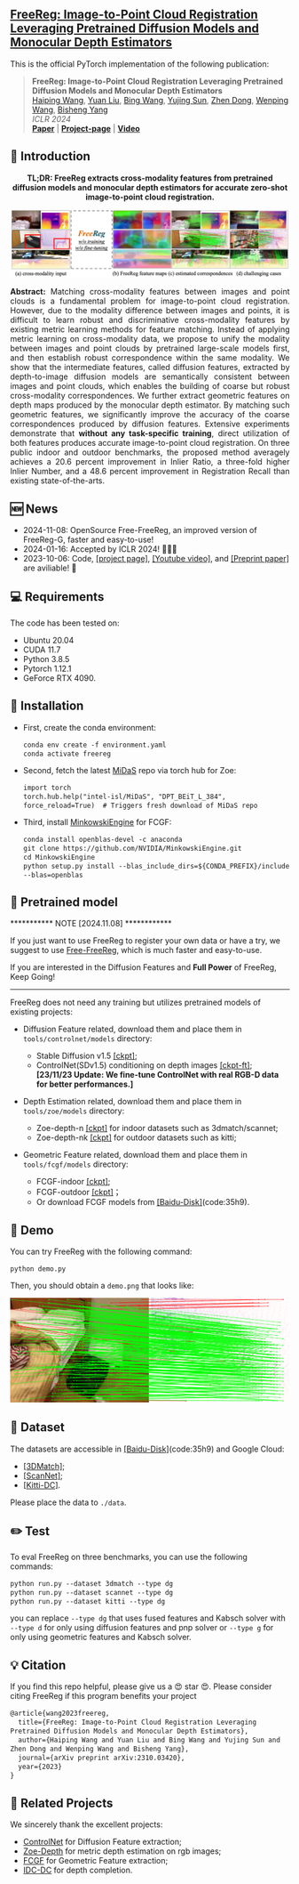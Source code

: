 <h2> 
<a href="https://whu-usi3dv.github.io/FreeReg/" target="_blank">FreeReg: Image-to-Point Cloud Registration Leveraging Pretrained Diffusion Models and Monocular Depth Estimators</a>
</h2>

This is the official PyTorch implementation of the following publication:

> **FreeReg: Image-to-Point Cloud Registration Leveraging Pretrained Diffusion Models and Monocular Depth Estimators**<br/>
> [Haiping Wang](https://hpwang-whu.github.io/), [Yuan Liu](https://liuyuan-pal.github.io/), [Bing Wang](https://www.polyu.edu.hk/aae/people/academic-staff/dr-wang-bing/), [Yujing Sun](https://yujingsun.github.io/), [Zhen Dong](https://dongzhenwhu.github.io/index.html), [Wenping Wang](https://www.cs.hku.hk/people/academic-staff/wenping), [Bisheng Yang](https://3s.whu.edu.cn/info/1025/1415.htm)<br/>
> *ICLR 2024*<br/>
> [**Paper**](https://arxiv.org/abs/2310.03420) | [**Project-page**](https://whu-usi3dv.github.io/FreeReg/) | [**Video**](https://www.youtube.com/watch?v=N_M5Zsfo1U8)


## 🔭 Introduction
<p align="center">
<strong>TL;DR: FreeReg extracts cross-modality features from pretrained diffusion models and monocular depth estimators for accurate zero-shot image-to-point cloud registration.</strong>
</p>
<img src="utils/media/teaser.png" alt="Network" style="zoom:50%;">

<p align="justify">
<strong>Abstract:</strong> Matching cross-modality features between images and point clouds is a fundamental problem for image-to-point cloud registration. However, due to the modality difference between images and points, it is difficult to learn robust and discriminative cross-modality features by existing metric learning methods for feature matching. Instead of applying metric learning on cross-modality data, we propose to unify the modality between images and point clouds by pretrained large-scale models first, and then establish robust correspondence within the same modality. We show that the intermediate features, called diffusion features, extracted by depth-to-image diffusion models are semantically consistent between images and point clouds, which enables the building of coarse but robust cross-modality correspondences. We further extract geometric features on depth maps produced by the monocular depth estimator. By matching such geometric features, we significantly improve the accuracy of the coarse correspondences produced by diffusion features. Extensive experiments demonstrate that <strong>without any task-specific training</strong>, direct utilization of both features produces accurate image-to-point cloud registration. On three public indoor and outdoor benchmarks, the proposed method averagely achieves a 20.6 percent improvement in Inlier Ratio, a three-fold higher Inlier Number, and a 48.6 percent improvement in Registration Recall than existing state-of-the-arts.
</p>

## 🆕 News
- 2024-11-08: OpenSource Free-FreeReg, an improved version of FreeReg-G, faster and easy-to-use!
- 2024-01-16: Accepted by ICLR 2024! 🎉🎉🎉
- 2023-10-06: Code, [[project page]](https://whu-usi3dv.github.io/FreeReg/), [[Youtube video]](https://www.youtube.com/watch?v=N_M5Zsfo1U8), and [[Preprint paper]](https://arxiv.org/abs/2310.03420) are aviliable! 🎉

## 💻 Requirements
The code has been tested on:
- Ubuntu 20.04
- CUDA 11.7
- Python 3.8.5
- Pytorch 1.12.1
- GeForce RTX 4090.

## 🔧 Installation
- First, create the conda environment:
  ```
  conda env create -f environment.yaml
  conda activate freereg
  ```
- Second, fetch the latest [MiDaS](https://github.com/isl-org/MiDaS) repo via torch hub for Zoe:
  ```
  import torch
  torch.hub.help("intel-isl/MiDaS", "DPT_BEiT_L_384", force_reload=True)  # Triggers fresh download of MiDaS repo
  ```
- Third, install [MinkowskiEngine](https://github.com/NVIDIA/MinkowskiEngine) for FCGF:
  ```
  conda install openblas-devel -c anaconda
  git clone https://github.com/NVIDIA/MinkowskiEngine.git
  cd MinkowskiEngine
  python setup.py install --blas_include_dirs=${CONDA_PREFIX}/include --blas=openblas
  ```

## 🚅 Pretrained model

*********** NOTE [2024.11.08] ************

If you just want to use FreeReg to register your own data or have a try, we suggest to use [Free-FreeReg](https://github.com/WHU-USI3DV/FreeReg/tree/FFreeReg), which is much faster and easy-to-use.

If you are interested in the Diffusion Features and **Full Power** of FreeReg, Keep Going!

******************************************

FreeReg does not need any training but utilizes pretrained models of existing projects:

- Diffusion Feature related, download them and place them in ```tools/controlnet/models``` directory: 
  - Stable Diffusion v1.5 [[ckpt]](https://huggingface.co/runwayml/stable-diffusion-v1-5/blob/main/v1-5-pruned.ckpt);
  <!-- - ControlNet(SDv1.5) conditioning on depth images [[ckpt]](https://huggingface.co/lllyasviel/ControlNet-v1-1/blob/main/control_v11f1p_sd15_depth.pth); -->
  - ControlNet(SDv1.5) conditioning on depth images [[ckpt-ft]](https://drive.google.com/file/d/1YSYXHZtg4Mvdh_twOK_FIc8kao3sA3z2/view?usp=drive_link); **[23/11/23 Update: We fine-tune ControlNet with real RGB-D data for better performances.]**

- Depth Estimation related, download them and place them in ```tools/zoe/models``` directory:
  - Zoe-depth-n [[ckpt]](https://github.com/isl-org/ZoeDepth/releases/download/v1.0/ZoeD_M12_N.pt) for indoor datasets such as 3dmatch/scannet;
  - Zoe-depth-nk [[ckpt]](https://github.com/isl-org/ZoeDepth/releases/download/v1.0/ZoeD_M12_NK.pt) for outdoor datasets such as kitti;

- Geometric Feature related, download them and place them in ```tools/fcgf/models``` directory:
  - FCGF-indoor [[ckpt]](https://drive.google.com/file/d/1cLFlKC_novdwFbxk6dtLlqOUlmynV7jc/view?usp=sharing);
  - FCGF-outdoor [[ckpt]](https://drive.google.com/file/d/1D6mKqzGqg9seeU3s2QJ7MEgHJPKxNo8F/view?usp=sharing)；
  - Or download FCGF models from [[Baidu-Disk]](https://pan.baidu.com/s/16-6osDbN8EaWRgT1dvUiQg)(code:35h9).

## 🔦 Demo
You can try FreeReg with the following command:
```
python demo.py
```
Then, you should obtain a ```demo.png``` that looks like:

<img src="utils/media/demo.png" alt="demo" style="zoom:50%;">

## 💾 Dataset 
The datasets are accessible in [[Baidu-Disk]](https://pan.baidu.com/s/16-6osDbN8EaWRgT1dvUiQg)(code:35h9) and Google Cloud:

- [[3DMatch]](https://drive.google.com/file/d/1tSTlYFou6UEKR_UJa0Qm0Dy6foW4ubIs/view?usp=sharing);
- [[ScanNet]](https://drive.google.com/file/d/1wSoPzuAIZ3DFU1Gk2wcREXQG3jd9PW7s/view?usp=sharing);
- [[Kitti-DC]](https://drive.google.com/file/d/1c1TcUV2fMmXKK_vyZstVLD9J4-pCVCRu/view?usp=sharing).

Please place the data to ```./data```.

## ✏️ Test
To eval FreeReg on three benchmarks, you can use the following commands:
```
python run.py --dataset 3dmatch --type dg
python run.py --dataset scannet --type dg
python run.py --dataset kitti --type dg
```
you can replace ```--type dg``` that uses fused features and Kabsch solver with ```--type d``` for only using diffusion features and pnp solver or ```--type g``` for only using geometric features and Kabsch solver.

## 💡 Citation
If you find this repo helpful, please give us a 😍 star 😍.
Please consider citing FreeReg if this program benefits your project
```
@article{wang2023freereg,
  title={FreeReg: Image-to-Point Cloud Registration Leveraging Pretrained Diffusion Models and Monocular Depth Estimators},
  author={Haiping Wang and Yuan Liu and Bing Wang and Yujing Sun and Zhen Dong and Wenping Wang and Bisheng Yang},
  journal={arXiv preprint arXiv:2310.03420},
  year={2023}
}
```

## 🔗 Related Projects
We sincerely thank the excellent projects:
- [ControlNet](https://github.com/lllyasviel/ControlNet) for Diffusion Feature extraction;
- [Zoe-Depth](https://github.com/isl-org/ZoeDepth) for metric depth estimation on rgb images;
- [FCGF](https://github.com/chrischoy/FCGF) for Geometric Feature extraction;
- [IDC-DC](https://github.com/kujason/ip_basic) for depth completion.
